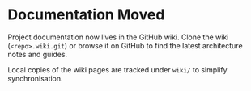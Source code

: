 # Documentation Moved

Project documentation now lives in the GitHub wiki. Clone the wiki (`<repo>.wiki.git`) or browse it on GitHub to find the latest architecture notes and guides.

Local copies of the wiki pages are tracked under `wiki/` to simplify synchronisation.

